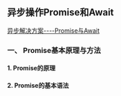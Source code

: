 ## 异步操作Promise和Await

[异步解决方案----Promise与Await](https://github.com/ljianshu/Blog/issues/13)


### 一、 Promise基本原理与方法

  #### 1. Promise的原理

  #### 2. Promise的基本语法